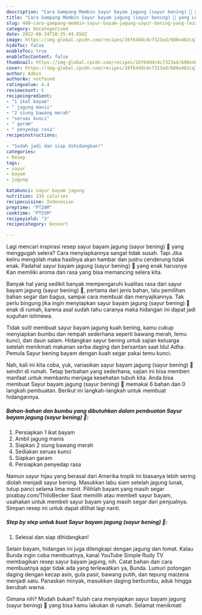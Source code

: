```yaml
---
description: "Cara Gampang Membin Sayur bayam jagung (sayur bening) 🥗 yang Lezat Sekali"
title: "Cara Gampang Membin Sayur bayam jagung (sayur bening) 🥗 yang Lezat Sekali"
slug: 480-cara-gampang-membin-sayur-bayam-jagung-sayur-bening-yang-lezat-sekali
category: Uncategorized
date: 2022-08-24T10:35:44.656Z
image: https://img-global.cpcdn.com/recipes/26f64ddc4c7323ad/680x482cq70/sayur-bayam-jagung-sayur-bening-foto-resep-utama.jpg
hideToc: false
enableToc: true
enableTocContent: false
thumbnail: https://img-global.cpcdn.com/recipes/26f64ddc4c7323ad/680x482cq70/sayur-bayam-jagung-sayur-bening-foto-resep-utama.jpg
cover: https://img-global.cpcdn.com/recipes/26f64ddc4c7323ad/680x482cq70/sayur-bayam-jagung-sayur-bening-foto-resep-utama.jpg
author: Admin
authorAv: notfound
ratingvalue: 4.4
reviewcount: 6
recipeingredient:
- "1 ikat bayam"
- " jagung manis"
- "2 siung bawang merah"
- "seruas kunci"
- " garam"
- " penyedap rasa"
recipeinstructions:

- "Sudah jadi dan siap dihidangkan!"
categories:
- Resep
tags:
- sayur
- bayam
- jagung

katakunci: sayur bayam jagung 
nutrition: 234 calories
recipecuisine: Indonesian
preptime: "PT28M"
cooktime: "PT55M"
recipeyield: "3"
recipecategory: Dessert

---
```



Lagi mencari inspirasi resep sayur bayam jagung (sayur bening) 🥗 yang menggugah selera? Cara menyiapkannya sangat tidak susah. Tapi Jika keliru mengolah maka hasilnya akan hambar dan justru cenderung tidak enak. Padahal sayur bayam jagung (sayur bening) 🥗 yang enak harusnya Kan memiliki aroma dan rasa yang bisa memancing selera kita.


Banyak hal yang sedikit banyak mempengaruhi kualitas rasa dari sayur bayam jagung (sayur bening) 🥗, pertama dari jenis bahan, lalu pemilihan bahan segar dan bagus, sampai cara membuat dan menyajikannya. Tak perlu bingung jika ingin menyiapkan sayur bayam jagung (sayur bening) 🥗 enak di rumah, karena asal sudah tahu caranya maka hidangan ini dapat jadi suguhan istimewa.

Tidak sulit membuat sayur bayam jagung kuah bening, kamu cukup menyiapkan bumbu dan rempah sederhana seperti bawang merah, temu kunci, dan daun salam. Hidangkan sayur bening untuk sajian keluarga setelah menikmati makanan serba daging dan bersantan saat Idul Adha. Pemula Sayur bening bayam dengan kuah segar pakai temu kunci.


Nah, kali ini kita coba, yuk, variasikan sayur bayam jagung (sayur bening) 🥗 sendiri di rumah. Tetap berbahan yang sederhana, sajian ini bisa memberi manfaat untuk membantu menjaga kesehatan tubuh kita. Anda bisa membuat Sayur bayam jagung (sayur bening) 🥗 memakai 6 bahan dan 0 langkah pembuatan. Berikut ini langkah-langkah untuk membuat hidangannya.

<!--inarticleads1-->

##### Bahan-bahan dan bumbu yang dibutuhkan dalam pembuatan Sayur bayam jagung (sayur bening) 🥗:

1. Persiapkan 1 ikat bayam
1. Ambil  jagung manis
1. Siapkan 2 siung bawang merah
1. Sediakan seruas kunci
1. Siapkan  garam
1. Persiapkan  penyedap rasa


Namun sayur hijau yang berasal dari Amerika tropik ini biasanya lebih sering diolah menjadi sayur bening. Masukkan labu siam setelah jagung lunak, tutup panci selama lima menit. Pilihlah bayam yang masih segar pixabay.com/ThiloBecker Saat memilih atau membeli sayur bayam, usahakan untuk membeli sayur bayam yang masih segar dari penjualnya. Simpan resep ini untuk dapat dilihat lagi nanti. 

<!--inarticleads2-->

##### Step by step untuk buat Sayur bayam jagung (sayur bening) 🥗:


1. Selesai dan siap dihidangkan!

Selain bayam, hidangan ini juga dilengkapi dengan jagung dan tomat. Kalau Bunda ingin coba membuatnya, kanal YouTube Simple Rudy TV membagikan resep sayur bayam jagung, nih. Catat bahan dan cara membuatnya agar tidak ada yang terlewatkan ya, Bunda. Lumuri potongan daging dengan kecap asin, gula pasir, bawang putih, dan tepung maizena menjadi satu. Panaskan minyak, masukkan daging berbumbu, aduk hingga berubah warna. 

Gimana nih? Mudah bukan? Itulah cara menyiapkan sayur bayam jagung (sayur bening) 🥗 yang bisa kamu lakukan di rumah. Selamat menikmati
